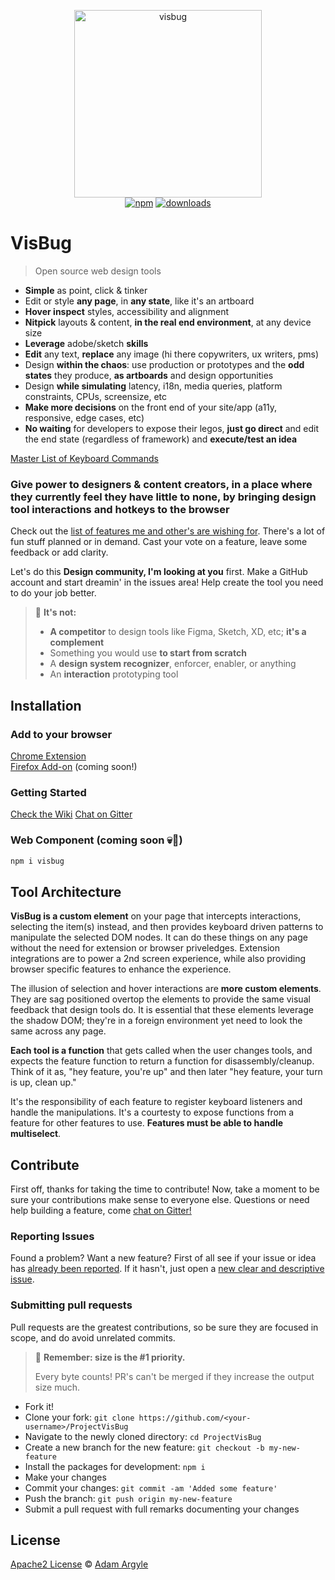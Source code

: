 <p align="center">
  <img src="./assets/visbug.png" width="300" height="300" alt="visbug">
  <br>
  <a href="https://www.npmjs.org/package/visbug"><img src="https://img.shields.io/npm/v/visbug.svg?style=flat" alt="npm"></a>
  <a href="https://www.npmjs.com/package/visbug"><img src="https://img.shields.io/npm/dt/visbug.svg" alt="downloads" ></a>
</p>

# VisBug

> Open source web design tools

- **Simple** as point, click & tinker
- Edit or style **any page**, in **any state**, like it's an artboard
- **Hover inspect** styles, accessibility and alignment
- **Nitpick** layouts & content, **in the real end environment**, at any device size
- **Leverage** adobe/sketch **skills**
- **Edit** any text, **replace** any image (hi there copywriters, ux writers, pms)
- Design **within the chaos**: use production or prototypes and the **odd states** they produce, **as artboards** and design opportunities
- Design **while simulating** latency, i18n, media queries, platform constraints, CPUs, screensize, etc
- **Make more decisions** on the front end of your site/app (a11y, responsive, edge cases, etc)
- **No waiting** for developers to expose their legos, **just go direct** and edit the end state (regardless of framework) and **execute/test an idea**

[Master List of Keyboard Commands](https://github.com/GoogleChromeLabs/ProjectVisBug/wiki/Keyboard-Master-List)

### Give **power to designers & content creators**, in a place where they currently feel they have little to none, **by bringing design tool interactions and hotkeys to the browser**

Check out the [list of features me and other's are wishing for](https://github.com/GoogleChromeLabs/ProjectVisBug/issues?q=is%3Aopen+is%3Aissue+label%3A%22%E2%9A%A1%EF%B8%8F+feature%22). There's a lot of fun stuff planned or in demand. Cast your vote on a feature, leave some feedback or add clarity. 

Let's do this **Design community, I'm looking at you** first. Make a GitHub account and start dreamin' in the issues area! Help create the tool you need to do your job better.


> 🤔 **It's not:**
>
> -   **A competitor** to design tools like Figma, Sketch, XD, etc; **it's a complement**
> -   Something you would use **to start from scratch**
> -   A **design system recognizer**, enforcer, enabler, or anything
> -   An **interaction** prototyping tool

## Installation

### Add to your browser
[Chrome Extension](https://chrome.google.com/webstore/detail/cdockenadnadldjbbgcallicgledbeoc)  
[Firefox Add-on](#) (coming soon!)

### Getting Started
[Check the Wiki](https://github.com/GoogleChromeLabs/ProjectVisBug/wiki)
[Chat on Gitter](https://gitter.im/VisBug)

### Web Component (coming soon 💀🤘)
```sh
npm i visbug
```

## Tool Architecture
**VisBug is a custom element** on your page that intercepts interactions, selecting the item(s) instead, and then provides keyboard driven patterns to manipulate the selected DOM nodes. It can do these things on any page without the need for extension or browser priveledges. Extension integrations are to power a 2nd screen experience, while also providing browser specific features to enhance the experience. 

The illusion of selection and hover interactions are **more custom elements**. They are sag positioned overtop the elements to provide the same visual feedback that design tools do. It is essential that these elements leverage the shadow DOM; they're in a foreign environment yet need to look the same across any page. 

**Each tool is a function** that gets called when the user changes tools, and expects the feature function to return a function for disassembly/cleanup. Think of it as, "hey feature, you're up" and then later "hey feature, your turn is up, clean up." 

It's the responsibility of each feature to register keyboard listeners and handle the manipulations. It's a courtesty to expose functions from a feature for other features to use. **Features must be able to handle multiselect**. 


## Contribute

First off, thanks for taking the time to contribute!
Now, take a moment to be sure your contributions make sense to everyone else.
Questions or need help building a feature, come [chat on Gitter!](https://gitter.im/VisBug)

### Reporting Issues

Found a problem? Want a new feature? First of all see if your issue or idea has [already been reported](../../issues).
If it hasn't, just open a [new clear and descriptive issue](../../issues/new).

### Submitting pull requests

Pull requests are the greatest contributions, so be sure they are focused in scope, and do avoid unrelated commits.

> 💁 **Remember: size is the #1 priority.**
>
> Every byte counts! PR's can't be merged if they increase the output size much.

-   Fork it!
-   Clone your fork: `git clone https://github.com/<your-username>/ProjectVisBug`
-   Navigate to the newly cloned directory: `cd ProjectVisBug`
-   Create a new branch for the new feature: `git checkout -b my-new-feature`
-   Install the packages for development: `npm i`
-   Make your changes
-   Commit your changes: `git commit -am 'Added some feature'`
-   Push the branch: `git push origin my-new-feature`
-   Submit a pull request with full remarks documenting your changes

## License

[Apache2 License](LICENSE) © [Adam Argyle](https://argyleink.com)
